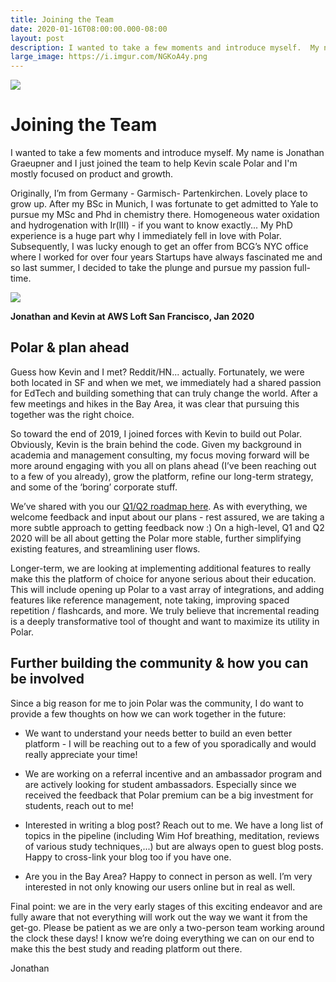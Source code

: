 ```yaml
---
title: Joining the Team
date: 2020-01-16T08:00:00.000-08:00
layout: post
description: I wanted to take a few moments and introduce myself.  My name is Jonathan Graeupner and I just joined the team to help Kevin scale Polar and I'm mostly focused on product and growth.
large_image: https://i.imgur.com/NGKoA4y.png
---
```


<img class="img-fluid" src="https://i.imgur.com/NGKoA4y.png">

# Joining the Team

I wanted to take a few moments and introduce myself.  My name is Jonathan Graeupner and I just joined the team to help
Kevin scale Polar and I'm mostly focused on product and growth.

Originally, I’m from Germany - Garmisch- Partenkirchen. Lovely place to grow up. After my BSc in Munich, I was fortunate
to get admitted to Yale to pursue my MSc and Phd in chemistry there. Homogeneous water oxidation and hydrogenation with
Ir(III) - if you want to know exactly... My PhD experience is a huge part why I immediately fell in love with Polar.
Subsequently, I was lucky enough to get an offer from BCG’s NYC office where I worked for over four years Startups have
always fascinated me and so last summer, I decided to take the plunge and pursue my passion full-time.

<img class="img-fluid" src="https://i.imgur.com/sONUWwd.png"/>

<p class="text-center">
<b>Jonathan and Kevin at AWS Loft San Francisco, Jan 2020</b>
</p>

## Polar & plan ahead

Guess how Kevin and I met? Reddit/HN... actually. Fortunately, we were both located in SF and when we met, we immediately had
a shared passion for EdTech and building something that can truly change the world. After a few meetings and hikes in
the Bay Area, it was clear that pursuing this together was the right choice.

So toward the 	end of 2019, I joined forces with Kevin to build out Polar. Obviously, Kevin is the brain behind the
code. Given my background in academia and management consulting, my focus moving forward will be more around engaging
with you all on plans ahead (I’ve been reaching out to a few of you already), grow the platform, refine our long-term
strategy, and some of the ‘boring’ corporate stuff.

We’ve shared with you our [Q1/Q2 roadmap here](https://getpolarized.io/2020/01/16/roadmap-for-polar-Q1-2020.html). As with everything, we welcome feedback and input about our plans - rest
assured, we are taking a more subtle approach to getting feedback now :) On a high-level, Q1 and Q2 2020 will be all
about getting the Polar more stable, further simplifying existing features, and streamlining user flows.

Longer-term, we are looking at implementing additional features to really make this the platform of choice for anyone
serious about their education. This will include opening up Polar to a vast array of integrations, and adding features
like reference management, note taking, improving spaced repetition / flashcards, and more. We truly believe that
incremental reading is a deeply transformative tool of thought and want to maximize its utility in Polar.

## Further building the community & how you can be involved

Since a big reason for me to join Polar was the community, I do want to provide a few thoughts on how we can work
together in the future: 

- We want to understand your needs better to build an even better platform - I will be reaching out to a few of you
sporadically and would really appreciate your time!

- We are working on a referral incentive and an ambassador program and are actively looking for student ambassadors.
Especially since we received the feedback that Polar premium can be a big investment for students, reach out to me!

- Interested in writing a blog post? Reach out to me. We have a long list of topics in the pipeline (including Wim Hof
breathing, meditation, reviews of various study techniques,...) but are always open to guest blog posts. Happy to
cross-link your blog too if you have one.

- Are you in the Bay Area? Happy to connect in person as well. I’m very interested in not only knowing our users online
but in real as well.

Final point: we are in the very early stages of this exciting endeavor and are fully aware that not everything will work
out the way we want it from the get-go. Please be patient as we are only a two-person team working around the clock
these days! I know we’re doing everything we can on our end to make this the best study and reading platform out there.

Jonathan
